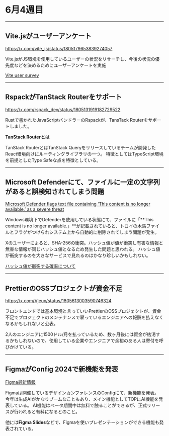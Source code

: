 # 6月4週目

---

## Vite.jsがユーザーアンケート

https://x.com/vite_js/status/1805179653839274057

Vite.jsがJS環境を使用しているユーザーの状況をリサーチし、今後の状況の優先度などを決めるためにユーザーアンケートを実施

[Vite user survey](https://docs.google.com/forms/d/e/1FAIpQLSe_uruW4Jjbjs2JJbPdIxLmKDjGvTQRPD9Vi_WHuw96zH-EEQ/viewform?usp=send_form)

---

## RspackがTanStack Routerをサポート

https://x.com/rspack_dev/status/1805131919182729522

Rustで書かれたJavaScriptバンドラーのRspackが、TansTack Routerをサポートしました。

**TanStack Routerとは**

TanStack RouterとはTanStack Queryをリリースしているチームが開発したReact環境向けにルーティングライブラリの一つ。
特徴としてはTypeScript環境を前提としたType Safeな点を特徴としている。

---

## **Microsoft Defenderにて、ファイルに一定の文字列があると誤検知されてしまう問題**

[Microsoft Defender flags text file containing ‘This content is no longer available.’ as a severe threat](https://www.tomshardware.com/software/antivirus/microsoft-defender-flags-text-file-containing-this-content-is-no-longer-available-as-a-severe-threat)

Windows環境下でDefenderを使用している状態にて、ファイルに「**This content is no longer available.」**が記載されていると、トロイの木馬ファイルとフラグがつけられシステム上から自動的に削除されてしまう問題が発生。

Xのユーザーによると、SHA-256の衝突。ハッシュ値が値が衝突し有害な情報と無害な情報が同じハッシュ値となるため発生した問題と思われる。
ハッシュ値が衝突するのを大きなサービスで見れるのはかなり珍しいかもしれない。

[ハッシュ値が衝突する確率について](https://zenn.dev/firedial/articles/b4ec2380f41c6c)

---

## PrettierのOSSプロジェクトが資金不足

https://x.com/Vjeux/status/1805613003590746324

フロントエンドでは基本環境と言っていいPrettierのOSSプロジェクトが、資金不足でプロジェクトのメンテナンスで雇っているエンジニアへの報酬を払えなくなるかもしれないと公表。

2人のエンジニアに1500ドル/月を払っているため、数ヶ月後には資金が枯渇するかもしれないので、使用している企業やエンジニアで余裕のある人は寄付を呼びかけている。

---

## Figmaが**Config 2024で新機能を発表**

[Figma最新情報](https://www.figma.com/ja-jp/whats-new/)

Figmaは開催しているデザインカンファレンスのConfigにて、新機能を発表。
今年は生成AIがかなりブームなこともあり、メイン機能としてTOPにAI機能を発表している。
AI機能はベータ期間中は無料で触ることができるが、正式リリースが行われると有料になるとのこと。

他には**Figma Slides**などで、Figmaを使いプレゼンテーションができる機能も発表されている。